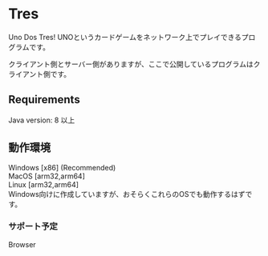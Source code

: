 # Tres
Uno Dos Tres!
UNOというカードゲームをネットワーク上でプレイできるプログラムです。

クライアント側とサーバー側がありますが、ここで公開しているプログラムはクライアント側です。  

## Requirements
Java version: 8 以上

## 動作環境
Windows [x86] (Recommended)  
MacOS [arm32,arm64]  
Linux [arm32,arm64]  
Windows向けに作成していますが、おそらくこれらのOSでも動作するはずです。

### サポート予定
Browser
